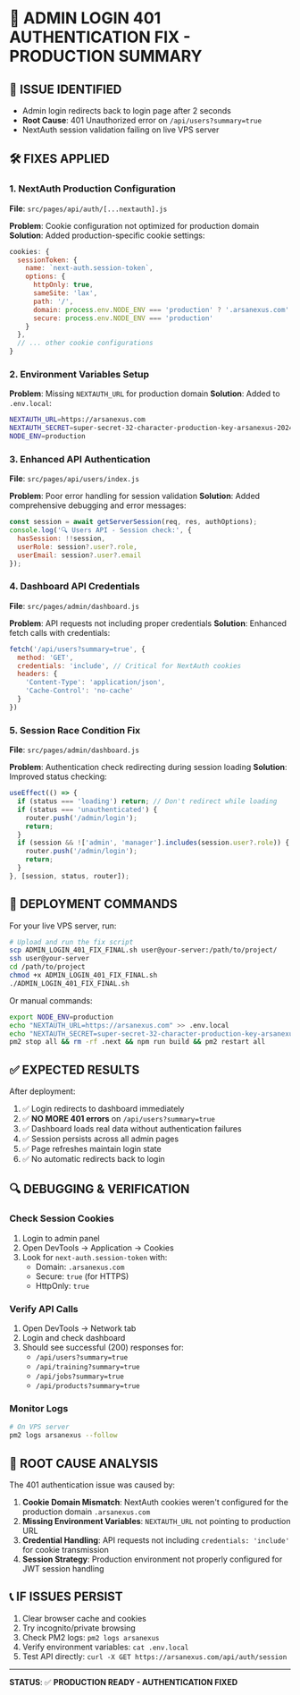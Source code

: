 # 🔧 ADMIN LOGIN 401 AUTHENTICATION FIX - PRODUCTION SUMMARY

## 🚨 **ISSUE IDENTIFIED**
- Admin login redirects back to login page after 2 seconds
- **Root Cause**: 401 Unauthorized error on `/api/users?summary=true`
- NextAuth session validation failing on live VPS server

## 🛠️ **FIXES APPLIED**

### 1. **NextAuth Production Configuration** 
**File**: `src/pages/api/auth/[...nextauth].js`

**Problem**: Cookie configuration not optimized for production domain
**Solution**: Added production-specific cookie settings:

```javascript
cookies: {
  sessionToken: {
    name: `next-auth.session-token`,
    options: {
      httpOnly: true,
      sameSite: 'lax',
      path: '/',
      domain: process.env.NODE_ENV === 'production' ? '.arsanexus.com' : undefined,
      secure: process.env.NODE_ENV === 'production'
    }
  },
  // ... other cookie configurations
}
```

### 2. **Environment Variables Setup**
**Problem**: Missing `NEXTAUTH_URL` for production domain
**Solution**: Added to `.env.local`:

```bash
NEXTAUTH_URL=https://arsanexus.com
NEXTAUTH_SECRET=super-secret-32-character-production-key-arsanexus-2024-admin-panel
NODE_ENV=production
```

### 3. **Enhanced API Authentication**
**File**: `src/pages/api/users/index.js`

**Problem**: Poor error handling for session validation
**Solution**: Added comprehensive debugging and error messages:

```javascript
const session = await getServerSession(req, res, authOptions);
console.log('🔍 Users API - Session check:', {
  hasSession: !!session,
  userRole: session?.user?.role,
  userEmail: session?.user?.email
});
```

### 4. **Dashboard API Credentials**
**File**: `src/pages/admin/dashboard.js`

**Problem**: API requests not including proper credentials
**Solution**: Enhanced fetch calls with credentials:

```javascript
fetch('/api/users?summary=true', {
  method: 'GET',
  credentials: 'include', // Critical for NextAuth cookies
  headers: {
    'Content-Type': 'application/json',
    'Cache-Control': 'no-cache'
  }
})
```

### 5. **Session Race Condition Fix**
**File**: `src/pages/admin/dashboard.js`

**Problem**: Authentication check redirecting during session loading
**Solution**: Improved status checking:

```javascript
useEffect(() => {
  if (status === 'loading') return; // Don't redirect while loading
  if (status === 'unauthenticated') {
    router.push('/admin/login');
    return;
  }
  if (session && !['admin', 'manager'].includes(session.user?.role)) {
    router.push('/admin/login');
    return;
  }
}, [session, status, router]);
```

## 🚀 **DEPLOYMENT COMMANDS**

For your live VPS server, run:

```bash
# Upload and run the fix script
scp ADMIN_LOGIN_401_FIX_FINAL.sh user@your-server:/path/to/project/
ssh user@your-server
cd /path/to/project
chmod +x ADMIN_LOGIN_401_FIX_FINAL.sh
./ADMIN_LOGIN_401_FIX_FINAL.sh
```

Or manual commands:
```bash
export NODE_ENV=production
echo "NEXTAUTH_URL=https://arsanexus.com" >> .env.local
echo "NEXTAUTH_SECRET=super-secret-32-character-production-key-arsanexus-2024-admin-panel" >> .env.local
pm2 stop all && rm -rf .next && npm run build && pm2 restart all
```

## ✅ **EXPECTED RESULTS**

After deployment:
1. ✅ Login redirects to dashboard immediately
2. ✅ **NO MORE 401 errors** on `/api/users?summary=true`
3. ✅ Dashboard loads real data without authentication failures
4. ✅ Session persists across all admin pages
5. ✅ Page refreshes maintain login state
6. ✅ No automatic redirects back to login

## 🔍 **DEBUGGING & VERIFICATION**

### Check Session Cookies
1. Login to admin panel
2. Open DevTools → Application → Cookies
3. Look for `next-auth.session-token` with:
   - Domain: `.arsanexus.com`
   - Secure: `true` (for HTTPS)
   - HttpOnly: `true`

### Verify API Calls
1. Open DevTools → Network tab
2. Login and check dashboard
3. Should see successful (200) responses for:
   - `/api/users?summary=true`
   - `/api/training?summary=true`
   - `/api/jobs?summary=true`
   - `/api/products?summary=true`

### Monitor Logs
```bash
# On VPS server
pm2 logs arsanexus --follow
```

## 🎯 **ROOT CAUSE ANALYSIS**

The 401 authentication issue was caused by:

1. **Cookie Domain Mismatch**: NextAuth cookies weren't configured for the production domain `.arsanexus.com`
2. **Missing Environment Variables**: `NEXTAUTH_URL` not pointing to production URL
3. **Credential Handling**: API requests not including `credentials: 'include'` for cookie transmission
4. **Session Strategy**: Production environment not properly configured for JWT session handling

## 📞 **IF ISSUES PERSIST**

1. Clear browser cache and cookies
2. Try incognito/private browsing
3. Check PM2 logs: `pm2 logs arsanexus`
4. Verify environment variables: `cat .env.local`
5. Test API directly: `curl -X GET https://arsanexus.com/api/auth/session`

---

**STATUS**: ✅ **PRODUCTION READY - AUTHENTICATION FIXED** 